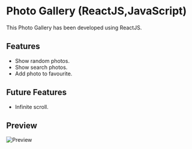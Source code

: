 # Photo Gallery (ReactJS,JavaScript)

This Photo Gallery has been developed using ReactJS.

## Features

- Show random photos.
- Show search photos.
- Add photo to favourite.

## Future Features

- Infinite scroll.

## Preview


![Preview](https://github.com/parunchxi/React-Photo-Gallery/assets/127289841/8a9bc35e-e184-4034-aa54-4eaaed5a4085)

